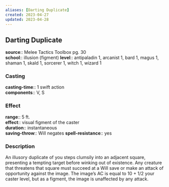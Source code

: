 ```yaml
---
aliases: [Darting Duplicate]
created: 2023-04-27
updated: 2023-04-28
---
```


## Darting Duplicate

**source**:: Melee Tactics Toolbox pg. 30  
**school**:: illusion (figment)
**level**:: antipaladin 1, arcanist 1, bard 1, magus 1, shaman 1, skald 1, sorcerer 1, witch 1, wizard 1

### Casting

**casting-time**:: 1 swift action  
**components**:: V, S

### Effect

**range**:: 5 ft.  
**effect**:: visual figment of the caster  
**duration**:: instantaneous  
**saving-throw**:: Will negates
**spell-resistance**:: yes

### Description

An illusory duplicate of you steps clumsily into an adjacent square, presenting a tempting target before winking out of existence. Any creature that threatens that square must succeed at a Will save or make an attack of opportunity against the image. The image’s AC is equal to 10 + 1/2 your caster level, but as a figment, the image is unaffected by any attack.
